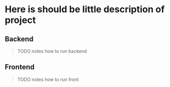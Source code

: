 # Here is should be little description of project

## Backend
> TODO notes how to run backend

## Frontend
> TODO notes how to run front
